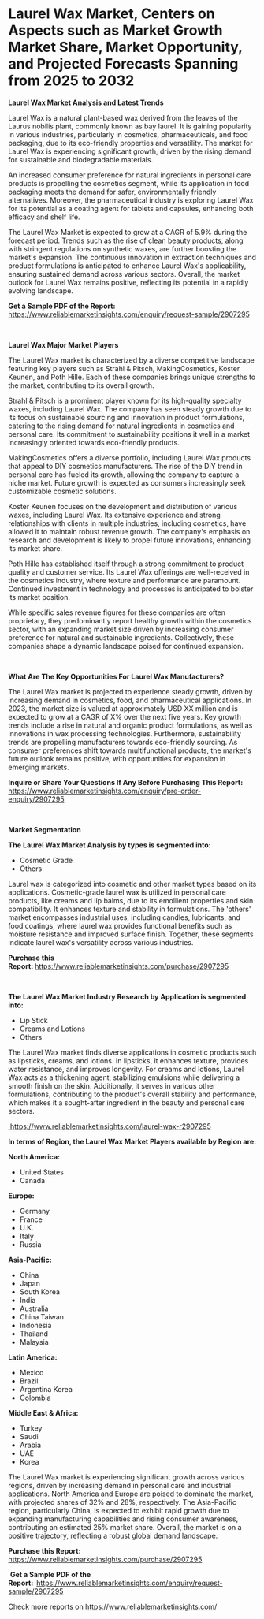 <p><h1>Laurel Wax Market, Centers on Aspects such as Market Growth Market Share, Market Opportunity, and Projected Forecasts Spanning from 2025 to 2032</h1></p><p><strong>Laurel Wax Market Analysis and Latest Trends</strong></p>
<p><p>Laurel Wax is a natural plant-based wax derived from the leaves of the Laurus nobilis plant, commonly known as bay laurel. It is gaining popularity in various industries, particularly in cosmetics, pharmaceuticals, and food packaging, due to its eco-friendly properties and versatility. The market for Laurel Wax is experiencing significant growth, driven by the rising demand for sustainable and biodegradable materials. </p><p>An increased consumer preference for natural ingredients in personal care products is propelling the cosmetics segment, while its application in food packaging meets the demand for safer, environmentally friendly alternatives. Moreover, the pharmaceutical industry is exploring Laurel Wax for its potential as a coating agent for tablets and capsules, enhancing both efficacy and shelf life.</p><p>The Laurel Wax Market is expected to grow at a CAGR of 5.9% during the forecast period. Trends such as the rise of clean beauty products, along with stringent regulations on synthetic waxes, are further boosting the market's expansion. The continuous innovation in extraction techniques and product formulations is anticipated to enhance Laurel Wax's applicability, ensuring sustained demand across various sectors. Overall, the market outlook for Laurel Wax remains positive, reflecting its potential in a rapidly evolving landscape.</p></p>
<p><strong>Get a Sample PDF of the Report:&nbsp;</strong> <a href="https://www.reliablemarketinsights.com/enquiry/request-sample/2907295?utm_campaign=2441&utm_medium=2&utm_source=Github&utm_content=ia&utm_term=12032025&utm_id=laurel-wax">https://www.reliablemarketinsights.com/enquiry/request-sample/2907295</a></p>
<p>&nbsp;</p>
<p><strong>Laurel Wax Major Market Players</strong></p>
<p><p>The Laurel Wax market is characterized by a diverse competitive landscape featuring key players such as Strahl & Pitsch, MakingCosmetics, Koster Keunen, and Poth Hille. Each of these companies brings unique strengths to the market, contributing to its overall growth.</p><p>Strahl & Pitsch is a prominent player known for its high-quality specialty waxes, including Laurel Wax. The company has seen steady growth due to its focus on sustainable sourcing and innovation in product formulations, catering to the rising demand for natural ingredients in cosmetics and personal care. Its commitment to sustainability positions it well in a market increasingly oriented towards eco-friendly products.</p><p>MakingCosmetics offers a diverse portfolio, including Laurel Wax products that appeal to DIY cosmetics manufacturers. The rise of the DIY trend in personal care has fueled its growth, allowing the company to capture a niche market. Future growth is expected as consumers increasingly seek customizable cosmetic solutions.</p><p>Koster Keunen focuses on the development and distribution of various waxes, including Laurel Wax. Its extensive experience and strong relationships with clients in multiple industries, including cosmetics, have allowed it to maintain robust revenue growth. The company's emphasis on research and development is likely to propel future innovations, enhancing its market share.</p><p>Poth Hille has established itself through a strong commitment to product quality and customer service. Its Laurel Wax offerings are well-received in the cosmetics industry, where texture and performance are paramount. Continued investment in technology and processes is anticipated to bolster its market position. </p><p>While specific sales revenue figures for these companies are often proprietary, they predominantly report healthy growth within the cosmetics sector, with an expanding market size driven by increasing consumer preference for natural and sustainable ingredients. Collectively, these companies shape a dynamic landscape poised for continued expansion.</p></p>
<p>&nbsp;</p>
<p><strong>What Are The Key Opportunities For Laurel Wax Manufacturers?</strong></p>
<p><p>The Laurel Wax market is projected to experience steady growth, driven by increasing demand in cosmetics, food, and pharmaceutical applications. In 2023, the market size is valued at approximately USD XX million and is expected to grow at a CAGR of X% over the next five years. Key growth trends include a rise in natural and organic product formulations, as well as innovations in wax processing technologies. Furthermore, sustainability trends are propelling manufacturers towards eco-friendly sourcing. As consumer preferences shift towards multifunctional products, the market's future outlook remains positive, with opportunities for expansion in emerging markets.</p></p>
<p><strong>Inquire or Share Your Questions If Any Before Purchasing This Report:</strong> <a href="https://www.reliablemarketinsights.com/enquiry/pre-order-enquiry/2907295?utm_campaign=2441&utm_medium=2&utm_source=Github&utm_content=ia&utm_term=12032025&utm_id=laurel-wax">https://www.reliablemarketinsights.com/enquiry/pre-order-enquiry/2907295</a></p>
<p>&nbsp;</p>
<p><strong>Market Segmentation</strong></p>
<p><strong>The Laurel Wax Market Analysis by types is segmented into:</strong></p>
<p><ul><li>Cosmetic Grade</li><li>Others</li></ul></p>
<p><p>Laurel wax is categorized into cosmetic and other market types based on its applications. Cosmetic-grade laurel wax is utilized in personal care products, like creams and lip balms, due to its emollient properties and skin compatibility. It enhances texture and stability in formulations. The 'others' market encompasses industrial uses, including candles, lubricants, and food coatings, where laurel wax provides functional benefits such as moisture resistance and improved surface finish. Together, these segments indicate laurel wax's versatility across various industries.</p></p>
<p><strong>Purchase this Report:&nbsp;</strong><a href="https://www.reliablemarketinsights.com/purchase/2907295?utm_campaign=2441&utm_medium=2&utm_source=Github&utm_content=ia&utm_term=12032025&utm_id=laurel-wax">https://www.reliablemarketinsights.com/purchase/2907295</a></p>
<p>&nbsp;</p>
<p><strong>The Laurel Wax Market Industry Research by Application is segmented into:</strong></p>
<p><ul><li>Lip Stick</li><li>Creams and Lotions</li><li>Others</li></ul></p>
<p><p>The Laurel Wax market finds diverse applications in cosmetic products such as lipsticks, creams, and lotions. In lipsticks, it enhances texture, provides water resistance, and improves longevity. For creams and lotions, Laurel Wax acts as a thickening agent, stabilizing emulsions while delivering a smooth finish on the skin. Additionally, it serves in various other formulations, contributing to the product's overall stability and performance, which makes it a sought-after ingredient in the beauty and personal care sectors.</p></p>
<p><a href="https://www.reliablemarketinsights.com/laurel-wax-r2907295?utm_campaign=2441&utm_medium=2&utm_source=Github&utm_content=ia&utm_term=12032025&utm_id=laurel-wax">&nbsp;https://www.reliablemarketinsights.com/laurel-wax-r2907295</a></p>
<p><strong>In terms of Region, the Laurel Wax Market Players available by Region are:</strong></p>
<p>
    <p> <strong> North America: </strong>
        <ul>
            <li>United States</li>
            <li>Canada</li>
        </ul>
        </p> 
    <p> <strong> Europe: </strong>
        <ul>
            <li>Germany</li>
            <li>France</li>
            <li>U.K.</li>
            <li>Italy</li>
            <li>Russia</li>
        </ul>
        </p> 
    <p> <strong> Asia-Pacific: </strong>
        <ul>
            <li>China</li>
            <li>Japan</li>
            <li>South Korea</li>
            <li>India</li>
            <li>Australia</li>
            <li>China Taiwan</li>
            <li>Indonesia</li>
            <li>Thailand</li>
            <li>Malaysia</li>
        </ul>
        </p> 
    <p> <strong> Latin America: </strong>
        <ul>
            <li>Mexico</li>
            <li>Brazil</li>
            <li>Argentina Korea</li>
            <li>Colombia</li>
        </ul>
        </p> 
    <p> <strong> Middle East & Africa: </strong>
        <ul>
            <li>Turkey</li>
            <li>Saudi</li>
            <li>Arabia</li>
            <li>UAE</li>
            <li>Korea</li>
        </ul>
    </p>
    </p>
<p><p>The Laurel Wax market is experiencing significant growth across various regions, driven by increasing demand in personal care and industrial applications. North America and Europe are poised to dominate the market, with projected shares of 32% and 28%, respectively. The Asia-Pacific region, particularly China, is expected to exhibit rapid growth due to expanding manufacturing capabilities and rising consumer awareness, contributing an estimated 25% market share. Overall, the market is on a positive trajectory, reflecting a robust global demand landscape.</p></p>
<p><strong>Purchase this Report: </strong><a href="https://www.reliablemarketinsights.com/purchase/2907295?utm_campaign=2441&utm_medium=2&utm_source=Github&utm_content=ia&utm_term=12032025&utm_id=laurel-wax">https://www.reliablemarketinsights.com/purchase/2907295</a></p>
<p>&nbsp;<strong>Get a Sample PDF of the Report:&nbsp;&nbsp;</strong><a href="https://www.reliablemarketinsights.com/enquiry/request-sample/2907295?utm_campaign=2441&utm_medium=2&utm_source=Github&utm_content=ia&utm_term=12032025&utm_id=laurel-wax">https://www.reliablemarketinsights.com/enquiry/request-sample/2907295</a></p>
<p><strong></strong></p>
<p>Check more reports on <a href="https://www.reliablemarketinsights.com/?utm_campaign=2441&utm_medium=2&utm_source=Github&utm_content=ia&utm_term=12032025&utm_id=laurel-wax">https://www.reliablemarketinsights.com/</a></p>